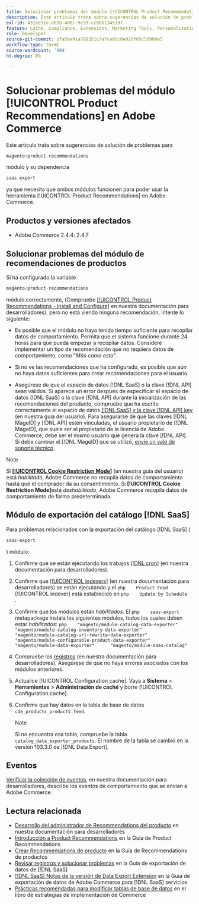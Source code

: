 ```yaml
---
title: Solucionar problemas del módulo [!UICONTROL Product Recommendations] en Adobe Commerce
description: Este artículo trata sobre sugerencias de solución de problemas para el módulo [!UICONTROL Product Recommendations] en Adobe Commerce.
exl-id: 431ee31e-eb5b-400c-9c99-cc86613453d7
feature: Cache, Compliance, Extensions, Marketing Tools, Personalization, Products, Recommendations
role: Developer
source-git-commit: 1fa5ba91a788351c7a7ce8bc0e826f05c5d98de5
workflow-type: tm+mt
source-wordcount: '464'
ht-degree: 0%

---
```


# Solucionar problemas del módulo [!UICONTROL Product Recommendations] en Adobe Commerce

Este artículo trata sobre sugerencias de solución de problemas para

```php
magento/product-recommendations
```

módulo y su dependencia

```php
saas-export
```

ya que necesita que ambos módulos funcionen para poder usar la herramienta [!UICONTROL Product Recommendations] en Adobe Commerce.

## Productos y versiones afectados

* Adobe Commerce 2.4.4: 2.4.7

## Solucionar problemas del módulo de recomendaciones de productos

Si ha configurado la variable

```php
magento/product-recommendations
```

módulo correctamente, (Compruebe [[!UICONTROL Product Recommendations - Install and Configure]](https://experienceleague.adobe.com/es/docs/commerce-merchant-services/product-recommendations/getting-started/install-configure) en nuestra documentación para desarrolladores). pero no está viendo ninguna recomendación, intente lo siguiente:

* Es posible que el módulo no haya tenido tiempo suficiente para recopilar datos de comportamiento. Permita que el sistema funcione durante 24 horas para que pueda empezar a recopilar datos. Considere implementar un tipo de recomendación que no requiera datos de comportamiento, como &quot;*Más como esto*&quot;.

* Si no ve las recomendaciones que ha configurado, es posible que aún no haya datos suficientes para crear recomendaciones para el usuario.

* Asegúrese de que el espacio de datos [!DNL SaaS] o la clave [!DNL API] sean válidos. Si aparece un error después de especificar el espacio de datos [!DNL SaaS] o la clave [!DNL API] durante la inicialización de las recomendaciones del producto, compruebe que ha escrito correctamente el espacio de datos [[!DNL SaaS] y la clave [!DNL API] key](https://experienceleague.adobe.com/es/docs/commerce-admin/config/services/saas) (en nuestra guía del usuario). Para asegurarse de que las claves [!DNL MageID] y [!DNL API] estén vinculadas, el usuario propietario de [!DNL MageID], que suele ser el propietario de la licencia de Adobe Commerce, debe ser el mismo usuario que genera la clave [!DNL API]. Si debe cambiar el [!DNL MageID] que se utilizó, [envíe un vale de soporte técnico](/help/help-center-guide/help-center/magento-help-center-user-guide.md#submit-ticket).

>[!NOTE]
>
>Si [**[!UICONTROL Cookie Restriction Mode]**](https://experienceleague.adobe.com/es/docs/commerce-admin/start/compliance/privacy/compliance-cookie-law) (en nuestra guía del usuario) está *habilitado*, Adobe Commerce no recopila datos de comportamiento hasta que el comprador da su consentimiento. Si **[!UICONTROL Cookie Restriction Mode]**&#x200B;está *deshabilitado*, Adobe Commerce recopila datos de comportamiento de forma predeterminada.

## Módulo de exportación del catálogo [!DNL SaaS]

Para problemas relacionados con la exportación del catálogo [!DNL SaaS] (

```php
saas-export
```

) módulo:

1. Confirme que se están ejecutando los trabajos [[!DNL cron]](https://experienceleague.adobe.com/es/docs/commerce-operations/configuration-guide/cli/configure-cron-jobs) (en nuestra documentación para desarrolladores).
1. Confirme que [[!UICONTROL indexers]](https://experienceleague.adobe.com/es/docs/commerce-operations/configuration-guide/cli/manage-indexers) (en nuestra documentación para desarrolladores) se están ejecutando y el    ```php    Product Feed    ```    [!UICONTROL indexer] está establecido en    ```php    Update by Schedule    ```    .
1. Confirme que los módulos están *habilitados*. El    ```php    saas-export    ```    metapackage instala los siguientes módulos, todos los cuales deben estar *habilitados*:    ```php    "magento/module-catalog-data-exporter"      "magento/module-catalog-inventory-data-exporter"      "magento/module-catalog-url-rewrite-data-exporter"      "magento/module-configurable-product-data-exporter"      "magento/module-data-exporter"      "magento/module-saas-catalog"    ```
1. Compruebe los [registros](https://experienceleague.adobe.com/es/docs/commerce-operations/configuration-guide/cli/enable-logging) (en nuestra documentación para desarrolladores). Asegúrese de que no haya errores asociados con los módulos anteriores.
1. Actualice [!UICONTROL Configuration cache]. Vaya a **Sistema** > **Herramientas** > **Administración de caché** y borre [!UICONTROL Configuration cache].
1. Confirme que hay datos en la tabla de base de datos `cde_products_products_feed`.

   >[!NOTE]
   >
   >Si no encuentra esa tabla, compruebe la tabla `catalog_data_exporter_products`. El nombre de la tabla se cambió en la versión 103.3.0 de [!DNL Data Export].

## Eventos

[Verificar la colección de eventos](https://experienceleague.adobe.com/es/docs/commerce-merchant-services/product-recommendations/getting-started/verify), en nuestra documentación para desarrolladores, describe los eventos de comportamiento que se envían a Adobe Commerce.

## Lectura relacionada

* [Desarrollo del administrador de Recommendations del producto](https://experienceleague.adobe.com/es/docs/commerce-merchant-services/product-recommendations/developer/development-overview) en nuestra documentación para desarrolladores
* [Introducción a Product Recommendations](https://experienceleague.adobe.com/es/docs/commerce-merchant-services/product-recommendations/overview) en la Guía de Product Recommendations
* [Crear Recommendations de producto](https://experienceleague.adobe.com/es/docs/commerce-merchant-services/product-recommendations/admin/create) en la Guía de Recommendations de productos
* [Revisar registros y solucionar problemas](https://experienceleague.adobe.com/es/docs/commerce-merchant-services/saas-data-export/troubleshooting-logging) en la Guía de exportación de datos de [!DNL SaaS]
* [[!DNL SaaS] Notas de la versión de Data Export Extension](https://experienceleague.adobe.com/es/docs/commerce-merchant-services/saas-data-export/release-notes) en la Guía de exportación de datos de Adobe Commerce para [!DNL SaaS] servicios
* [Prácticas recomendadas para modificar tablas de base de datos](https://experienceleague.adobe.com/es/docs/commerce-operations/implementation-playbook/best-practices/development/modifying-core-and-third-party-tables#why-adobe-recommends-avoiding-modifications) en el libro de estrategias de implementación de Commerce

